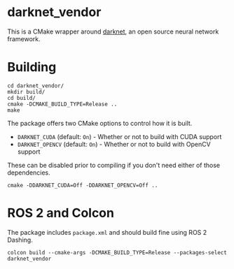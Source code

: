 # darknet_vendor

This is a CMake wrapper around [darknet](https://pjreddie.com/darknet), an open source neural network framework.

# Building

```
cd darknet_vendor/
mkdir build/
cd build/
cmake -DCMAKE_BUILD_TYPE=Release ..
make
```

The package offers two CMake options to control how it is built.

* `DARKNET_CUDA` (default: `On`) - Whether or not to build with CUDA support
* `DARKNET_OPENCV` (default: `On`) - Whether or not to build with OpenCV support

These can be disabled prior to compiling if you don't need either of those dependencies.

```
cmake -DDARKNET_CUDA=Off -DDARKNET_OPENCV=Off ..
```

# ROS 2 and Colcon

The package includes `package.xml` and should build fine using ROS 2 Dashing.

```
colcon build --cmake-args -DCMAKE_BUILD_TYPE=Release --packages-select darknet_vendor
```
